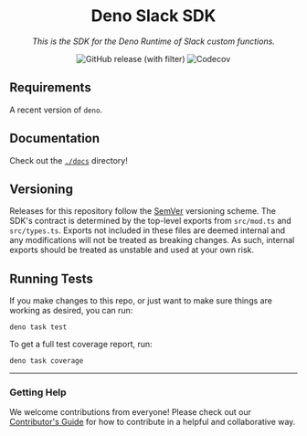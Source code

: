 <h1 align="center">
  Deno Slack SDK
  <br>
</h1>

<p align="center">
  <i align="center">This is the SDK for the Deno Runtime of Slack custom functions.</i>
</p>

<p align="center">
    <img alt="GitHub release (with filter)" src="https://img.shields.io/github/v/release/slackapi/deno-slack-sdk?style=flat-square">
    <img alt="Codecov" src="https://img.shields.io/codecov/c/gh/slackapi/deno-slack-sdk?style=flat-square">
  </a>
</p>

## Requirements

A recent version of `deno`.

## Documentation

Check out the [`./docs`](./docs) directory!

## Versioning

Releases for this repository follow the [SemVer](https://semver.org/) versioning
scheme. The SDK's contract is determined by the top-level exports from
`src/mod.ts` and `src/types.ts`. Exports not included in these files are deemed
internal and any modifications will not be treated as breaking changes. As such,
internal exports should be treated as unstable and used at your own risk.

## Running Tests

If you make changes to this repo, or just want to make sure things are working
as desired, you can run:

    deno task test

To get a full test coverage report, run:

    deno task coverage

---

### Getting Help

We welcome contributions from everyone! Please check out our
[Contributor's Guide](.github/CONTRIBUTING.md) for how to contribute in a
helpful and collaborative way.
